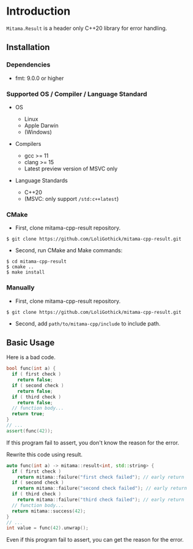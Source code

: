 # Introduction

`Mitama.Result` is a header only C++20 library for error handling.


## Installation


### Dependencies

* fmt: 9.0.0 or higher


### Supported OS / Compiler / Language Standard

- OS
    - Linux
    - Apple Darwin
    - (Windows)

- Compilers
    - gcc >= 11
    - clang >= 15
    - Latest preview version of MSVC only

- Language Standards
    - C++20
    - (MSVC: only support `/std:c++latest`)


### CMake

- First, clone mitama-cpp-result repository.

```shell
$ git clone https://github.com/LoliGothick/mitama-cpp-result.git
```

- Second, run CMake and Make commands:

```shell
$ cd mitama-cpp-result
$ cmake ..
$ make install
```


### Manually

- First, clone mitama-cpp-result repository.

```shell
$ git clone https://github.com/LoliGothick/mitama-cpp-result.git
```

- Second, add `path/to/mitama-cpp/include` to include path.


## Basic Usage

Here is a bad code.

```cpp
bool func(int a) {
  if ( first check )
    return false;
  if ( second check )
    return false;
  if ( third check )
    return false;
  // function body...
  return true;
}
// ...
assert(func(42));
```

If this program fail to assert, you don't know the reason for the error.

Rewrite this code using result.

```cpp
auto func(int a) -> mitama::result<int, std::string> {
  if ( first check )
    return mitama::failure("first check failed"); // early return
  if ( second check )
    return mitama::failure("second check failed"); // early return
  if ( third check )
    return mitama::failure("third check failed"); // early return
  // function body...
  return mitama::success(42);
}
// ...
int value = func(42).unwrap();
```

Even if this program fail to assert, you can get the reason for the error.
